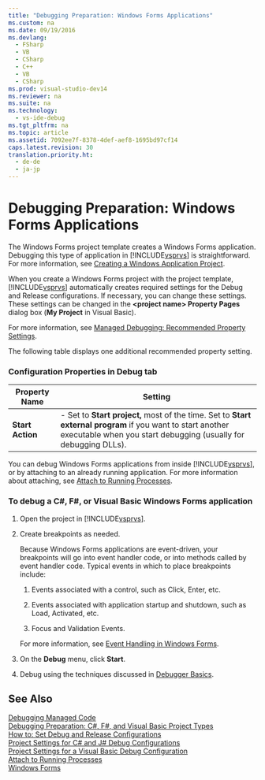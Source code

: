```yaml
---
title: "Debugging Preparation: Windows Forms Applications"
ms.custom: na
ms.date: 09/19/2016
ms.devlang: 
  - FSharp
  - VB
  - CSharp
  - C++
  - VB
  - CSharp
ms.prod: visual-studio-dev14
ms.reviewer: na
ms.suite: na
ms.technology: 
  - vs-ide-debug
ms.tgt_pltfrm: na
ms.topic: article
ms.assetid: 7092ee7f-8378-4def-aef8-1695bd97cf14
caps.latest.revision: 30
translation.priority.ht: 
  - de-de
  - ja-jp
---
```

# Debugging Preparation: Windows Forms Applications
The Windows Forms project template creates a Windows Forms application. Debugging this type of application in [!INCLUDE[vsprvs](../vs140/includes/vsprvs_md.md)] is straightforward. For more information, see [Creating a Windows Application Project](assetId:///b2f93fed-c635-4705-8d0e-cf079a264efa).  
  
 When you create a Windows Forms project with the project template, [!INCLUDE[vsprvs](../vs140/includes/vsprvs_md.md)] automatically creates required settings for the Debug and Release configurations. If necessary, you can change these settings. These settings can be changed in the **<project name\> Property Pages** dialog box (**My Project** in Visual Basic).  
  
 For more information, see [Managed Debugging: Recommended Property Settings](../Topic/Managed%20Debugging:%20Recommended%20Property%20Settings.md).  
  
 The following table displays one additional recommended property setting.  
  
### Configuration Properties in Debug tab  
  
|**Property Name**|**Setting**|  
|-----------------------|-----------------|  
|**Start Action**|-   Set to **Start project,** most of the time. Set to **Start external program** if you want to start another executable when you start debugging (usually for debugging DLLs).|  
  
 You can debug Windows Forms applications from inside [!INCLUDE[vsprvs](../vs140/includes/vsprvs_md.md)], or by attaching to an already running application. For more information about attaching, see [Attach to Running Processes](../vs140/Attach-to-Running-Processes-with-the-Visual-Studio-Debugger.md).  
  
### To debug a C#, F#, or Visual Basic Windows Forms application  
  
1.  Open the project in [!INCLUDE[vsprvs](../vs140/includes/vsprvs_md.md)].  
  
2.  Create breakpoints as needed.  
  
     Because Windows Forms applications are event-driven, your breakpoints will go into event handler code, or into methods called by event handler code. Typical events in which to place breakpoints include:  
  
    1.  Events associated with a control, such as Click, Enter, etc.  
  
    2.  Events associated with application startup and shutdown, such as Load, Activated, etc.  
  
    3.  Focus and Validation Events.  
  
     For more information, see [Event Handling in Windows Forms](assetId:///6514e530-c6b8-489c-a8d2-eda7b7072701).  
  
3.  On the **Debug** menu, click **Start**.  
  
4.  Debug using the techniques discussed in [Debugger Basics](../vs140/Debugger-Basics.md).  
  
## See Also  
 [Debugging Managed Code](../Topic/Debugging%20Managed%20Code.md)   
 [Debugging Preparation: C#, F#, and Visual Basic Project Types](../vs140/Debugging-Preparation--C#--F#--and-Visual-Basic-Project-Types.md)   
 [How to: Set Debug and Release Configurations](../vs140/How-to--Set-Debug-and-Release-Configurations.md)   
 [Project Settings for C# and J# Debug Configurations](../vs140/Project-Settings-for--C#-Debug-Configurations.md)   
 [Project Settings for a Visual Basic Debug Configuration](../vs140/Project-Settings-for-a-Visual-Basic-Debug-Configuration.md)   
 [Attach to Running Processes](../vs140/Attach-to-Running-Processes-with-the-Visual-Studio-Debugger.md)   
 [Windows Forms](assetId:///627df1e9-b254-41af-bbac-9a4f02810c54)